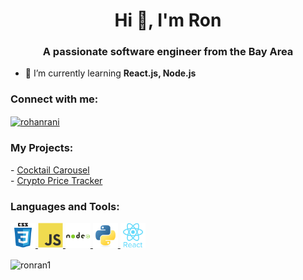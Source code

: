 <h1 align="center">Hi 👋, I'm Ron</h1>
<h3 align="center">A passionate software engineer from the Bay Area</h3>


- 🌱 I’m currently learning **React.js, Node.js**

<h3 align="left">Connect with me:</h3>
<p align="left">
<a href="https://linkedin.com/in/rohanrani" target="blank"><img align="center" src="https://raw.githubusercontent.com/rahuldkjain/github-profile-readme-generator/master/src/images/icons/Social/linked-in-alt.svg" alt="rohanrani" height="30" width="40" /></a>
</p>
<h3 align="left">My Projects:</h3>
- <a href = "https://github.com/ronran1/cocktail-carousel" target="_">Cocktail Carousel</a><br>
- <a href = "https://github.com/ronran1/api-app1" target="_">Crypto Price Tracker</a>
<h3 align="left">Languages and Tools:</h3>
<p align="left"> <a href="https://www.w3schools.com/css/" target="_blank" rel="noreferrer"> <img src="https://raw.githubusercontent.com/devicons/devicon/master/icons/css3/css3-original-wordmark.svg" alt="css3" width="40" height="40"/> </a> <a href="https://developer.mozilla.org/en-US/docs/Web/JavaScript" target="_blank" rel="noreferrer"> <img src="https://raw.githubusercontent.com/devicons/devicon/master/icons/javascript/javascript-original.svg" alt="javascript" width="40" height="40"/> </a> <a href="https://nodejs.org" target="_blank" rel="noreferrer"> <img src="https://raw.githubusercontent.com/devicons/devicon/master/icons/nodejs/nodejs-original-wordmark.svg" alt="nodejs" width="40" height="40"/> </a> <a href="https://www.python.org" target="_blank" rel="noreferrer"> <img src="https://raw.githubusercontent.com/devicons/devicon/master/icons/python/python-original.svg" alt="python" width="40" height="40"/> </a> <a href="https://reactjs.org/" target="_blank" rel="noreferrer"> <img src="https://raw.githubusercontent.com/devicons/devicon/master/icons/react/react-original-wordmark.svg" alt="react" width="40" height="40"/> </a> </p>

<p><img align="center" src="https://github-readme-streak-stats.herokuapp.com/?user=ronran1&" alt="ronran1" /></p>

